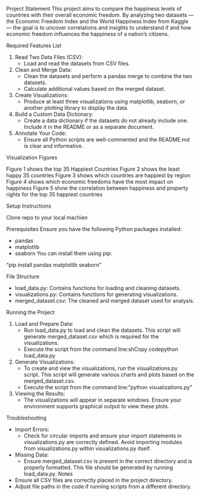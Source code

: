 Project Statement
This project aims to compare the happiness levels of countries with their overall economic freedom. By analyzing two datasets — the Economic Freedom Index and the World Happiness Index from Kaggle — the goal is to uncover correlations and insights to understand if and how economic freedom influences the happiness of a nation’s citizens.

Required Features List
1. Read Two Data Files (CSV):
    * Load and read the datasets from CSV files.
2. Clean and Merge Data:
    * Clean the datasets and perform a pandas merge to combine the two datasets.
    * Calculate additional values based on the merged dataset.
3. Create Visualizations:
    * Produce at least three visualizations using matplotlib, seaborn, or another plotting library to display the data.
4. Build a Custom Data Dictionary:
    * Create a data dictionary if the datasets do not already include one. Include it in the README or as a separate document.
5. Annotate Your Code:
    * Ensure all Python scripts are well-commented and the README.md is clear and informative.

Visualization Figures

Figure 1 shows the top 35 Happiest Countries
Figure 2 shows the least happy 35 countries
Figure 3 shows which countries are happiest by region
Figure 4 shows which economic freedoms have the most impact on happiness
Figure 5 show the correlation between happiness and property rights for the top 35 happiest countries

Setup Instructions

Clone repo to your local machien

Prerequisites
Ensure you have the following Python packages installed:
* pandas
* matplotlib
* seaborn
You can install them using pip:

“pip install pandas matplotlib seaborn”

File Structure
* load_data.py: Contains functions for loading and cleaning datasets.
* visualizations.py: Contains functions for generating visualizations.
* merged_dataset.csv: The cleaned and merged dataset used for analysis.

Running the Project

1. Load and Prepare Data:
    * Run load_data.py to load and clean the datasets. This script will generate merged_dataset.csv which is required for the visualizations.
    * Execute the script from the command line:shCopy codepython load_data.py
2. Generate Visualizations:
    * To create and view the visualizations, run the visualizations.py script. This script will generate various charts and plots based on the merged_dataset.csv.
    * Execute the script from the command line:“python visualizations.py”
3. Viewing the Results:
    * The visualizations will appear in separate windows. Ensure your environment supports graphical output to view these plots.

Troubleshooting
* Import Errors:
    * Check for circular imports and ensure your import statements in visualizations.py are correctly defined. Avoid importing modules from visualizations.py within visualizations.py itself.
* Missing Data:
    * Ensure merged_dataset.csv is present in the correct directory and is properly formatted. This file should be generated by running load_data.py.
Notes
* Ensure all CSV files are correctly placed in the project directory.
* Adjust file paths in the code if running scripts from a different directory.
